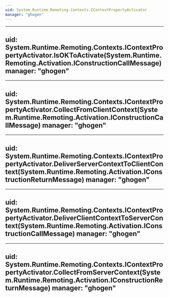 ```yaml
---
uid: System.Runtime.Remoting.Contexts.IContextPropertyActivator
manager: "ghogen"
---
```


---
uid: System.Runtime.Remoting.Contexts.IContextPropertyActivator.IsOKToActivate(System.Runtime.Remoting.Activation.IConstructionCallMessage)
manager: "ghogen"
---

---
uid: System.Runtime.Remoting.Contexts.IContextPropertyActivator.CollectFromClientContext(System.Runtime.Remoting.Activation.IConstructionCallMessage)
manager: "ghogen"
---

---
uid: System.Runtime.Remoting.Contexts.IContextPropertyActivator.DeliverServerContextToClientContext(System.Runtime.Remoting.Activation.IConstructionReturnMessage)
manager: "ghogen"
---

---
uid: System.Runtime.Remoting.Contexts.IContextPropertyActivator.DeliverClientContextToServerContext(System.Runtime.Remoting.Activation.IConstructionCallMessage)
manager: "ghogen"
---

---
uid: System.Runtime.Remoting.Contexts.IContextPropertyActivator.CollectFromServerContext(System.Runtime.Remoting.Activation.IConstructionReturnMessage)
manager: "ghogen"
---
